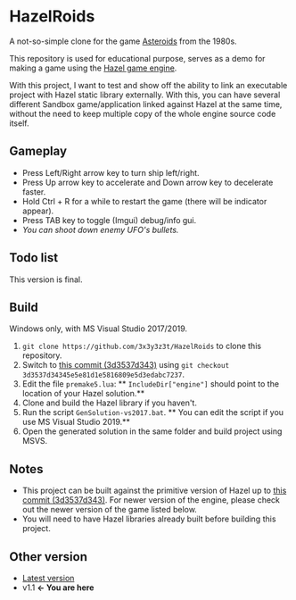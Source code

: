 # HazelRoids
A not-so-simple clone for the game [Asteroids](https://en.wikipedia.org/wiki/Asteroids_(video_game)) from the 1980s.

This repository is used for educational purpose, serves as a demo for making a game using the [Hazel game engine](https://github.com/TheCherno/Hazel).

With this project, I want to test and show off the ability to link an executable project with Hazel static library externally. With this, you can have several different Sandbox game/application linked against Hazel at the same time, without the need to keep multiple copy of the whole engine source code itself. 
 
## Gameplay
- Press Left/Right arrow key to turn ship left/right.
- Press Up arrow key to accelerate and Down arrow key to decelerate faster.
- Hold Ctrl + R for a while to restart the game (there will be indicator appear).
- Press TAB key to toggle (Imgui) debug/info gui.
- *You can shoot down enemy UFO's bullets.* 

## Todo list
This version is final.
 
## Build
Windows only, with MS Visual Studio 2017/2019.
1. `git clone https://github.com/3x3y3z3t/HazelRoids` to clone this repository.
2. Switch to [this commit (3d3537d343)](https://github.com/TheCherno/Hazel/tree/3d3537d34345e5e81d1e5816809e5d3edabc7237) using `git checkout 3d3537d34345e5e81d1e5816809e5d3edabc7237`.
3. Edit the file `premake5.lua`: ** `IncludeDir["engine"]` should point to the location of your Hazel solution.**
4. Clone and build the Hazel library if you haven't.
5. Run the script `GenSolution-vs2017.bat`. ** You can edit the script if you use MS Visual Studio 2019.**
6. Open the generated solution in the same folder and build project using MSVS.

## Notes
- This project can be built against the primitive version of Hazel up to [this commit (3d3537d343)](https://github.com/TheCherno/Hazel/tree/3d3537d34345e5e81d1e5816809e5d3edabc7237). For newer version of the engine, please check out the newer version of the game listed below.
- You will need to have Hazel libraries already built before building this project.

## Other version
- [Latest version](https://github.com/3x3y3z3t/HazelRoids/tree/master)
- v1.1 **<- You are here**
